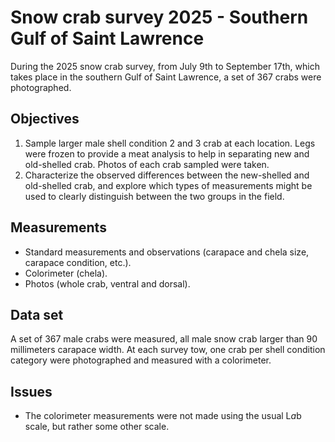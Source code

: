 # Snow crab survey 2025 - Southern Gulf of Saint Lawrence

During the 2025 snow crab survey, from July 9th to September 17th, which takes place in the southern Gulf of Saint Lawrence, a set of 367 crabs were photographed.

## Objectives

1. Sample larger male shell condition 2 and 3 crab at each location. Legs were frozen to provide a meat analysis to help in separating new and old-shelled crab. Photos of each crab sampled were taken.
2. Characterize the observed differences between the new-shelled and old-shelled crab, and explore which types of measurements might be used to clearly distinguish between the two groups in the field.

## Measurements

- Standard measurements and observations (carapace and chela size, carapace condition, etc.).
- Colorimeter (chela).
- Photos (whole crab, ventral and dorsal).

## Data set

A set of 367 male crabs were measured, all male snow crab larger than 90 millimeters carapace width. At each survey tow, one crab per shell condition category were photographed and measured with a colorimeter.

## Issues

- The colorimeter measurements were not made using the usual L*a*b scale, but rather some other scale.
  
